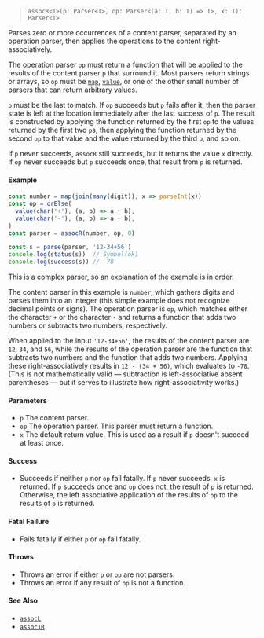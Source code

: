 <!--
 Copyright (c) 2020 Thomas J. Otterson
 
 This software is released under the MIT License.
 https://opensource.org/licenses/MIT
-->

> `assocR<T>(p: Parser<T>, op: Parser<(a: T, b: T) => T>, x: T): Parser<T>`

Parses zero or more occurrences of a content parser, separated by an operation parser, then applies the operations to the content right-associatively.

The operation parser `op` must return a function that will be applied to the results of the content parser `p` that surround it. Most parsers return strings or arrays, so `op` must be [`map`](map.md), [`value`](value.md), or one of the other small number of parsers that can return arbitrary values.

`p` must be the last to match. If `op` succeeds but `p` fails after it, then the parser state is left at the location immediately after the last success of `p`. The result is constructed by applying the function returned by the first `op` to the values returned by the first two `p`s, then applying the function returned by the second `op` to that value and the value returned by the third `p`, and so on.

If `p` never succeeds, `assocR` still succeeds, but it returns the value `x` directly. If `op` never succeeds but `p` succeeds once, that result from `p` is returned.

#### Example

```javascript
const number = map(join(many(digit)), x => parseInt(x))
const op = orElse(
  value(char('+'), (a, b) => a + b), 
  value(char('-'), (a, b) => a - b),
)
const parser = assocR(number, op, 0)

const s = parse(parser, '12-34+56')
console.log(status(s))  // Symbol(ok)
console.log(success(s)) // -78
```

This is a complex parser, so an explanation of the example is in order.

The content parser in this example is `number`, which gathers digits and parses them into an integer (this simple example does not recognize decimal points or signs). The operation parser is `op`, which matches either the character `+` or the character `-` and returns a function that adds two numbers or subtracts two numbers, respectively.

When applied to the input `'12-34+56'`, the results of the content parser are `12`, `34`, and `56`, while the results of the operation parser are the function that subtracts two numbers and the function that adds two numbers. Applying these right-associatively results in `12 - (34 + 56)`, which evaluates to `-78`. (This is not mathematically valid &mdash; subtraction is left-associative absent parentheses &mdash; but it serves to illustrate how right-associativity works.)

#### Parameters

* `p` The content parser.
* `op` The operation parser. This parser must return a function.
* `x` The default return value. This is used as a result if `p` doesn't succeed at least once.

#### Success

* Succeeds if neither `p` nor `op` fail fatally. If `p` never succeeds, `x` is returned. If `p` succeeds once and `op` does not, the result of `p` is returned. Otherwise, the left associative application of the results of `op` to the results of `p` is returned.

#### Fatal Failure

* Fails fatally if either `p` or `op` fail fatally.

#### Throws

* Throws an error if either `p` or `op` are not parsers.
* Throws an error if any result of `op` is not a function.

#### See Also

* [`assocL`](assocl.md)
* [`assoc1R`](assoc1r.md)